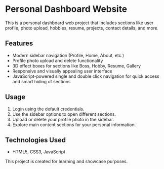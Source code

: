 # Personal Dashboard Website

This is a personal dashboard web project that includes sections like user profile, photo upload, hobbies, resume, projects, contact details, and more.

## Features
- Modern sidebar navigation (Profile, Home, About, etc.)
- Profile photo upload and delete functionality
- 3D effect boxes for sections like Boss, Hobby, Resume, Gallery
- Responsive and visually appealing user interface
- JavaScript-powered single and double click navigation for quick access and smart hiding of sections

## Usage
1. Login using the default credentials.
2. Use the sidebar options to open different sections.
3. Upload or delete your profile photo in the sidebar.
4. Explore main content sections for your personal information.

## Technologies Used
- HTML5, CSS3, JavaScript

This project is created for learning and showcase purposes.

